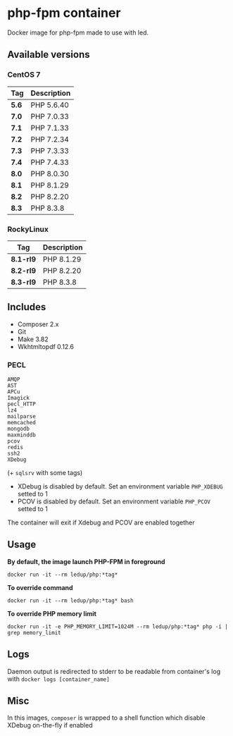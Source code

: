 # php-fpm container

Docker image for php-fpm made to use with led.

## Available versions

### CentOS 7

| Tag     | Description |
|---------|-------------|
| **5.6** | PHP 5.6.40  |
| **7.0** | PHP 7.0.33  |
| **7.1** | PHP 7.1.33  |
| **7.2** | PHP 7.2.34  |
| **7.3** | PHP 7.3.33  |
| **7.4** | PHP 7.4.33  |
| **8.0** | PHP 8.0.30  |
| **8.1** | PHP 8.1.29  |
| **8.2** | PHP 8.2.20  |
| **8.3** | PHP 8.3.8   |

### RockyLinux

| Tag         | Description |
|-------------|-------------|
| **8.1-rl9** | PHP 8.1.29  |
| **8.2-rl9** | PHP 8.2.20  |
| **8.3-rl9** | PHP 8.3.8   |

## Includes

- Composer 2.x
- Git
- Make 3.82
- Wkhtmltopdf 0.12.6

### PECL

```
AMQP
AST
APCu
Imagick
pecl_HTTP
lz4
mailparse
memcached
mongodb
maxminddb
pcov
redis
ssh2
XDebug
```

(+ `sqlsrv` with some tags)


- XDebug is disabled by default. Set an environment variable `PHP_XDEBUG` setted to 1
- PCOV is disabled by default. Set an environment variable `PHP_PCOV` setted to 1

The container will exit if Xdebug and PCOV are enabled together

## Usage

**By default, the image launch PHP-FPM in foreground**

```
docker run -it --rm ledup/php:*tag*
```

**To override command**

```
docker run -it --rm ledup/php:*tag* bash
```

**To override PHP memory limit**

```
docker run -it -e PHP_MEMORY_LIMIT=1024M --rm ledup/php:*tag* php -i | grep memory_limit
```

## Logs

Daemon output is redirected to stderr to be readable from container's log with `docker logs [container_name]`

## Misc

In this images, `composer` is wrapped to a shell function which disable XDebug on-the-fly if enabled
